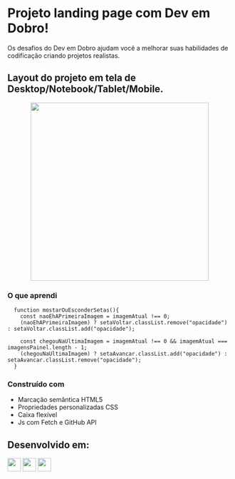 # Projeto landing page com Dev em Dobro!

Os desafios do Dev em Dobro ajudam você a melhorar suas habilidades de codificação criando projetos realistas.

## Layout do projeto em tela de Desktop/Notebook/Tablet/Mobile.

<div align="center">

  <img src="" width="400px"/>

</div>

### O que aprendi

```Js
  function mostarOuEsconderSetas(){
    const naoEhAPrimeiraImagem = imagemAtual !== 0;
    (naoEhAPrimeiraImagem) ? setaVoltar.classList.remove("opacidade") : setaVoltar.classList.add("opacidade");

    const chegouNaUltimaImagem = imagemAtual !== 0 && imagemAtual === imagensPainel.length - 1;
    (chegouNaUltimaImagem) ? setaAvancar.classList.add("opacidade") : setaAvancar.classList.remove("opacidade");
  }
```

### Construído com

- Marcação semântica HTML5
- Propriedades personalizadas CSS
- Caixa flexível
- Js com Fetch e GitHub API

## Desenvolvido em:

<div>
  <img src="https://cdn.jsdelivr.net/gh/devicons/devicon/icons/html5/html5-original.svg" width="30px"/>
  <img src="https://cdn.jsdelivr.net/gh/devicons/devicon/icons/css3/css3-original.svg" width="30px"/>
  <img src="https://cdn.jsdelivr.net/gh/devicons/devicon/icons/javascript/javascript-plain.svg" width="30px"/>
</div>
